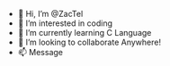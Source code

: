 - 👋 Hi, I’m @ZacTel
- 👀 I’m interested in coding
- 🌱 I’m currently learning C Language
- 💞️ I’m looking to collaborate Anywhere!
- 📫 Message

<!---
ZacTel/ZacTel is a ✨ special ✨ repository because its `README.md` (this file) appears on your GitHub profile.
You can click the Preview link to take a look at your changes.
--->

